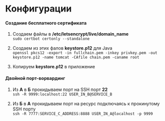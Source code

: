 # Конфигурации

#### Создание бесплатного сертификата

1. Создаем файлы в **/etc/letsencrypt/live/domain_name** \
`sudo certbot certonly --standalone`

1. Создаем из этих фалов **keystore.p12** для Java \
`openssl pkcs12 -export -in fullchain.pem -inkey privkey.pem -out keystore.p12 -name tomcat -CAfile chain.pem -caname root` 

1. Копируем **keystore.p12** в приложение

#### Двойной порт-ворвардинг

1. Из **А** в **Б** прокидываем порт на SSH порт **22** \
`ssh -R 9999:localhost:22 USER_IN_B@SERVICE_B`

1. Из **Б** в **А** прокидываем порт на ресурс подключаясь к прокинутому SSH порту \
`ssh -R 7777:SERVICE_C_ADDRESS:8888 USER_IN_A@localhost -p 9999`
